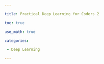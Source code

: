 ```yaml
---

title: Practical Deep Learning for Coders 2

toc: true

use_math: true

categories:

 - Deep Learning

---
```


















